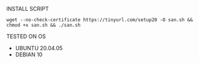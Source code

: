 

INSTALL SCRIPT 
<pre><code>wget --no-check-certificate https://tinyurl.com/setup20 -O san.sh && chmod +x san.sh && ./san.sh</code></pre>

TESTED ON OS 
- UBUNTU 20.04.05
- DEBIAN 10
